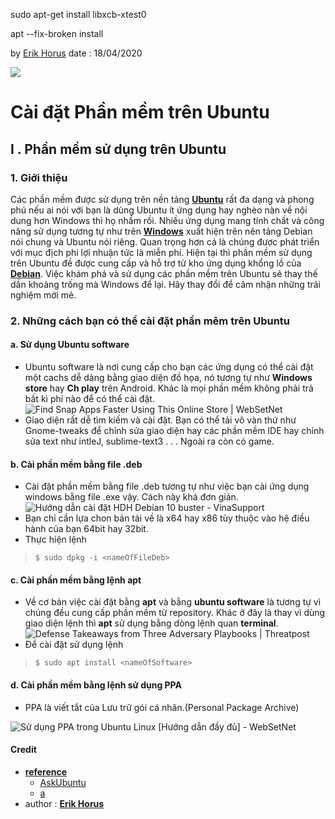 sudo apt-get install libxcb-xtest0

apt --fix-broken install




by [Erik Horus](https://github.com/ErikHorus1249)
date : 18/04/2020 

![](https://i.imgur.com/eYInexv.png)
#  Cài đặt Phần mềm trên Ubuntu 
## I . Phần mềm sử dụng trên Ubuntu
### 1. Giới thiệu 
  Các phần mềm được sử dụng trên nền tảng [**Ubuntu**](h) rất đa dạng và phong phú nếu ai nói với bạn là dùng Ubuntu ít ứng dụng hay nghèo nàn về nội dung hơn Windows thì họ nhầm rồi. Nhiều ứng dụng mang tính chất và công năng sử dụng tương tự như trên [**Windows**](h) xuất hiện  trên nên tảng Debian nói chung và Ubuntu nói riêng. Quan trọng hơn cả là chúng được phát triển với mục địch phi lợi nhuận tức là miễn phí. Hiện tại thì phần mềm sử dụng trên Ubuntu đề được cung cấp và hỗ trợ từ kho ứng dụng khổng lồ của **[Debian](https://www.debian.org/index.vi.html)**.
Việc khám phá và sử dụng các phần mềm trên Ubuntu sẽ thay thế dần khoảng trống mà Windows để lại. Hãy thay đổi để cảm nhận những trải nghiệm mới mẻ.
 
### 2. Những cách bạn có thể cài đặt phần mêm trên Ubuntu
 #### a. Sử dụng Ubuntu software 
 - Ubuntu software là nơi cung cấp cho bạn các ứng dụng có thể cài đặt một cachs dễ dàng bằng giao diện đồ họa, nó tương tự như **Windows store** hay **Ch play** trên Android. Khác là mọi phần mềm không phải trả bất kì phí nào để có thể cài đặt.
 ![Find Snap Apps Faster Using This Online Store | WebSetNet](https://websetnet.net/vi/wp-content/uploads/2018/07/find-snap-apps-faster-using-this-online-store.jpg)
 - Giao diện rất dễ tìm kiếm và cài đặt. Bạn có thể tải vô vàn thứ như Gnome-tweaks để chỉnh sửa giao diện hay các phần mềm IDE hay chỉnh sửa text như intleJ, sublime-text3 . . . Ngoài ra còn có game. 
#### b. Cài phần mềm bằng file .deb
 - Cài đặt phần mềm bằng file .deb tương tự như việc bạn cài ứng dụng windows bằng file .exe vậy. Cách này khá đơn giản.
 ![Hướng dẫn cài đặt HDH Debian 10 buster - VinaSupport](https://vinasupport.com/uploads/bai-viet/Debian/10/Debian-10.png)
 - Bạn chỉ cần lựa chon bản tải về là x64 hay x86 tùy thuộc vào hệ điều hành của bạn 64bit hay 32bit.
 - Thực hiện lệnh 

>  `$ sudo dpkg -i <nameOfFileDeb>`
#### c. Cài phần mềm bằng lệnh apt
- Về cơ bản việc cài đặt bằng **apt** và bằng **ubuntu software** là tương tự vì chúng đều cung cấp phần mềm từ repository. Khác ở đây là thay vì dùng giao diện lệnh thì **apt** sử dụng bằng dòng lệnh quan **terminal**.
![Defense Takeaways from Three Adversary Playbooks | Threatpost](https://media.threatpost.com/wp-content/uploads/sites/103/2018/12/21144206/APT-2018-Year-in-review2.jpg)
- Để cài đặt sử dụng lệnh 
> `$ sudo apt install <nameOfSoftware>`
#### d. Cài phần mềm bằng lệnh sử dụng PPA 
- PPA là viết tắt của Lưu trữ gói cá nhân.(Personal Package Archive)

![Sử dụng PPA trong Ubuntu Linux [Hướng dẫn đầy đủ] - WebSetNet](https://websetnet.b-cdn.net/wp-content/uploads/2019/03/what-is-ppa.png)

#### Credit 
- [**reference**]() 
	- [AskUbuntu](https://askubuntu.com/questions/766900/mysql-doesnt-ask-for-root-password-when-installing) 
	- [a](https://www.ubuntupit.com/how-to-install-software-in-ubuntu-linux-a-complete-guide-for-newbie/)
- author : [**Erik Horus**](https://github.com/ErikHorus1249)






